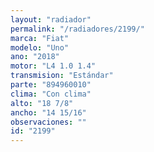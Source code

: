 ```yaml
---
layout: "radiador"
permalink: "/radiadores/2199/"
marca: "Fiat"
modelo: "Uno"
ano: "2018"
motor: "L4 1.0 1.4"
transmision: "Estándar"
parte: "894960010"
clima: "Con clima"
alto: "18 7/8"
ancho: "14 15/16"
observaciones: ""
id: "2199"
---
```


